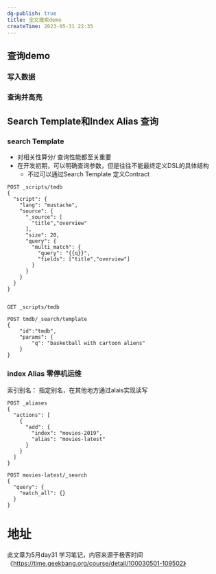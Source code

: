 ```yaml
---
dg-publish: true
title: 全文搜索demo
createTime: 2023-05-31 22:35  
---
```


## 查询demo

### 写入数据

### 查询并高亮

## Search Template和Index Alias 查询

### search Template
- 对相关性算分/ 查询性能都至关重要
- 在开发初期，可以明确查询参数，但是往往不能最终定义DSL的具体结构
	- 不过可以通过Search Template 定义Contract


```
POST _scripts/tmdb
{
  "script": {
    "lang": "mustache",
    "source": {
      "_source": [
        "title","overview"
      ],
      "size": 20,
      "query": {
        "multi_match": {
          "query": "{{q}}",
          "fields": ["title","overview"]
        }
      }
    }
  }
}


GET _scripts/tmdb

POST tmdb/_search/template
{
    "id":"tmdb",
    "params": {
        "q": "basketball with cartoon aliens"
    }
}
```

### index Alias 零停机运维

索引别名： 指定别名，在其他地方通过alais实现读写

```
POST _aliases
{
  "actions": [
    {
      "add": {
        "index": "movies-2019",
        "alias": "movies-latest"
      }
    }
  ]
}

POST movies-latest/_search
{
  "query": {
    "match_all": {}
  }
}
```




# 地址

此文章为5月day31 学习笔记，内容来源于极客时间《https://time.geekbang.org/course/detail/100030501-109502》